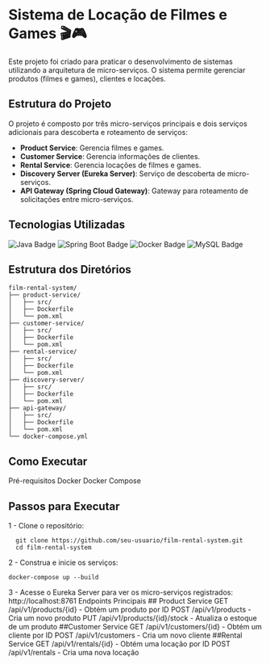 # Sistema de Locação de Filmes e Games 🎬🎮

Este projeto foi criado para praticar o desenvolvimento de sistemas utilizando a arquitetura de micro-serviços. O sistema permite gerenciar produtos (filmes e games), clientes e locações.

## Estrutura do Projeto

O projeto é composto por três micro-serviços principais e dois serviços adicionais para descoberta e roteamento de serviços:

- **Product Service**: Gerencia filmes e games.
- **Customer Service**: Gerencia informações de clientes.
- **Rental Service**: Gerencia locações de filmes e games.
- **Discovery Server (Eureka Server)**: Serviço de descoberta de micro-serviços.
- **API Gateway (Spring Cloud Gateway)**: Gateway para roteamento de solicitações entre micro-serviços.

## Tecnologias Utilizadas

![Java Badge](https://img.shields.io/badge/Java-007396.svg?style=for-the-badge&logo=java&logoColor=white)
![Spring Boot Badge](https://img.shields.io/badge/Spring%20Boot-6DB33F.svg?style=for-the-badge&logo=spring-boot&logoColor=white)
![Docker Badge](https://img.shields.io/badge/Docker-2496ED.svg?style=for-the-badge&logo=docker&logoColor=white)
![MySQL Badge](https://img.shields.io/badge/MySQL-4479A1.svg?style=for-the-badge&logo=mysql&logoColor=white)

## Estrutura dos Diretórios

```plaintext
film-rental-system/
├── product-service/
│   ├── src/
│   ├── Dockerfile
│   └── pom.xml
├── customer-service/
│   ├── src/
│   ├── Dockerfile
│   └── pom.xml
├── rental-service/
│   ├── src/
│   ├── Dockerfile
│   └── pom.xml
├── discovery-server/
│   ├── src/
│   ├── Dockerfile
│   └── pom.xml
├── api-gateway/
│   ├── src/
│   ├── Dockerfile
│   └── pom.xml
└── docker-compose.yml
```
## Como Executar
  Pré-requisitos
  Docker
  Docker Compose
## Passos para Executar
  1 - Clone o repositório:
  ```plaintext
    git clone https://github.com/seu-usuario/film-rental-system.git
    cd film-rental-system
```
  2 - Construa e inicie os serviços:
```plaintext
docker-compose up --build
```
  3 - Acesse o Eureka Server para ver os micro-serviços registrados: http://localhost:8761
  Endpoints Principais
    ## Product Service
      GET /api/v1/products/{id} - Obtém um produto por ID
      POST /api/v1/products - Cria um novo produto
      PUT /api/v1/products/{id}/stock - Atualiza o estoque de um produto
    ##Customer Service
      GET /api/v1/customers/{id} - Obtém um cliente por ID
      POST /api/v1/customers - Cria um novo cliente
    ##Rental Service
      GET /api/v1/rentals/{id} - Obtém uma locação por ID
      POST /api/v1/rentals - Cria uma nova locação
